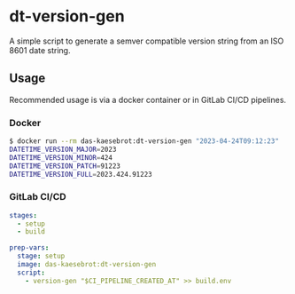 # dt-version-gen

A simple script to generate a semver compatible version string from an ISO 8601 date string.

## Usage

Recommended usage is via a docker container or in GitLab CI/CD pipelines.

### Docker

```bash
$ docker run --rm das-kaesebrot:dt-version-gen "2023-04-24T09:12:23"
DATETIME_VERSION_MAJOR=2023
DATETIME_VERSION_MINOR=424
DATETIME_VERSION_PATCH=91223
DATETIME_VERSION_FULL=2023.424.91223
```
### GitLab CI/CD

```yaml
stages:
  - setup
  - build

prep-vars:
  stage: setup
  image: das-kaesebrot:dt-version-gen
  script:
    - version-gen "$CI_PIPELINE_CREATED_AT" >> build.env
```
